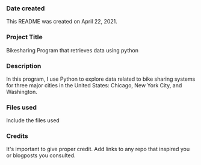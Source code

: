 ### Date created
This README was created on April 22, 2021.

### Project Title
Bikesharing Program that retrieves data using python

### Description
In this program, I use Python to explore data related to bike sharing systems for three major cities in the United States: Chicago, New York City, and Washington. 

### Files used
Include the files used

### Credits
It's important to give proper credit. Add links to any repo that inspired you or blogposts you consulted.

